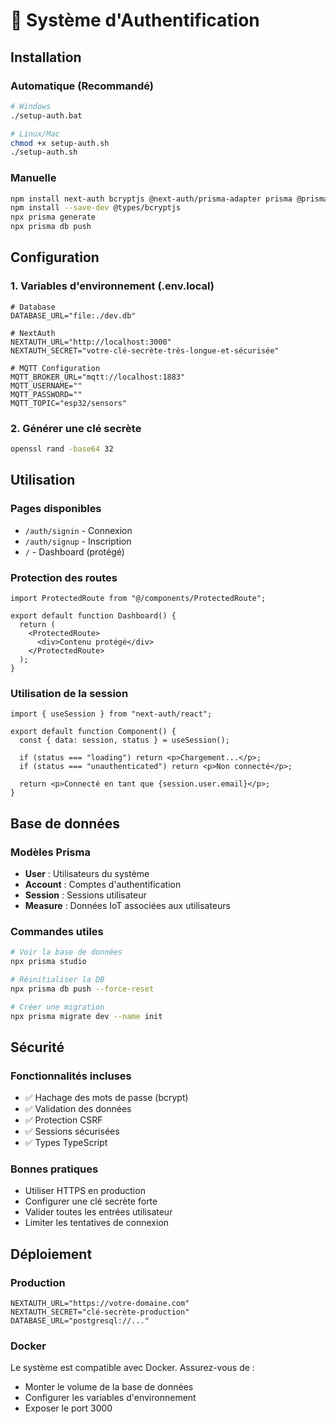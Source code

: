 # 🔐 Système d'Authentification

## Installation

### Automatique (Recommandé)

```bash
# Windows
./setup-auth.bat

# Linux/Mac
chmod +x setup-auth.sh
./setup-auth.sh
```

### Manuelle

```bash
npm install next-auth bcryptjs @next-auth/prisma-adapter prisma @prisma/client
npm install --save-dev @types/bcryptjs
npx prisma generate
npx prisma db push
```

## Configuration

### 1. Variables d'environnement (.env.local)

```env
# Database
DATABASE_URL="file:./dev.db"

# NextAuth
NEXTAUTH_URL="http://localhost:3000"
NEXTAUTH_SECRET="votre-clé-secrète-très-longue-et-sécurisée"

# MQTT Configuration
MQTT_BROKER_URL="mqtt://localhost:1883"
MQTT_USERNAME=""
MQTT_PASSWORD=""
MQTT_TOPIC="esp32/sensors"
```

### 2. Générer une clé secrète

```bash
openssl rand -base64 32
```

## Utilisation

### Pages disponibles

- `/auth/signin` - Connexion
- `/auth/signup` - Inscription
- `/` - Dashboard (protégé)

### Protection des routes

```tsx
import ProtectedRoute from "@/components/ProtectedRoute";

export default function Dashboard() {
  return (
    <ProtectedRoute>
      <div>Contenu protégé</div>
    </ProtectedRoute>
  );
}
```

### Utilisation de la session

```tsx
import { useSession } from "next-auth/react";

export default function Component() {
  const { data: session, status } = useSession();

  if (status === "loading") return <p>Chargement...</p>;
  if (status === "unauthenticated") return <p>Non connecté</p>;

  return <p>Connecté en tant que {session.user.email}</p>;
}
```

## Base de données

### Modèles Prisma

- **User** : Utilisateurs du système
- **Account** : Comptes d'authentification
- **Session** : Sessions utilisateur
- **Measure** : Données IoT associées aux utilisateurs

### Commandes utiles

```bash
# Voir la base de données
npx prisma studio

# Réinitialiser la DB
npx prisma db push --force-reset

# Créer une migration
npx prisma migrate dev --name init
```

## Sécurité

### Fonctionnalités incluses

- ✅ Hachage des mots de passe (bcrypt)
- ✅ Validation des données
- ✅ Protection CSRF
- ✅ Sessions sécurisées
- ✅ Types TypeScript

### Bonnes pratiques

- Utiliser HTTPS en production
- Configurer une clé secrète forte
- Valider toutes les entrées utilisateur
- Limiter les tentatives de connexion

## Déploiement

### Production

```env
NEXTAUTH_URL="https://votre-domaine.com"
NEXTAUTH_SECRET="clé-secrète-production"
DATABASE_URL="postgresql://..."
```

### Docker

Le système est compatible avec Docker. Assurez-vous de :

- Monter le volume de la base de données
- Configurer les variables d'environnement
- Exposer le port 3000
